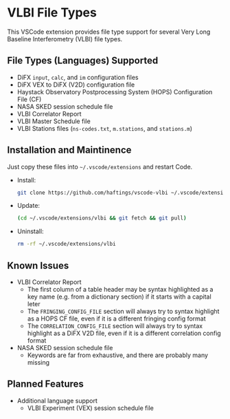 # VLBI File Types

This VSCode extension provides file type support for several Very Long Baseline Interferometry (VLBI) file types.

## File Types (Languages) Supported
* DiFX `input`, `calc`, and `im` configuration files
* DiFX VEX to DiFX (V2D) configuration file
* Haystack Observatory Postprocessing System (HOPS) Configuration File (CF)
* NASA SKED session schedule file
* VLBI Correlator Report
* VLBI Master Schedule file
* VLBI Stations files (`ns-codes.txt`, `m.stations`, and `stations.m`)

## Installation and Maintinence

Just copy these files into `~/.vscode/extensions` and restart Code.

* Install:

  ```bash
  git clone https://github.com/haftings/vscode-vlbi ~/.vscode/extensions/vlbi
  ```

* Update:

  ```bash
  (cd ~/.vscode/extensions/vlbi && git fetch && git pull)
  ```

* Uninstall:

  ```bash
  rm -rf ~/.vscode/extensions/vlbi
  ```

## Known Issues

* VLBI Correlator Report
  * The first column of a table header may be syntax highlighted as a key name
    (e.g. from a dictionary section) if it starts with a capital leter
  * The `FRINGING_CONFIG_FILE` section will always try to syntax highlight
    as a HOPS CF file, even if it is a different fringing config format
  * The `CORRELATION_CONFIG_FILE` section will always try to syntax highlight
    as a DiFX V2D file, even if it is a different correlation config format
* NASA SKED session schedule file
  * Keywords are far from exhaustive, and there are probably many missing


## Planned Features

* Additional language support
  * VLBI Experiment (VEX) session schedule file
